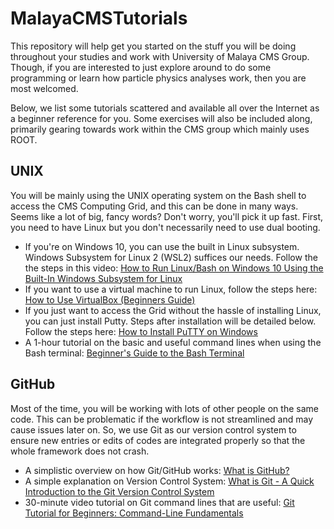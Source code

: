 # MalayaCMSTutorials

This repository will help get you started on the stuff you will be doing throughout your studies and work with University of Malaya CMS Group. Though, if you are interested to just explore around to do some programming or learn how particle physics analyses work, then you are most welcomed. 

Below, we list some tutorials scattered and available all over the Internet as a beginner reference for you. Some exercises will also be included along, primarily gearing towards work within the CMS group which mainly uses ROOT.

## UNIX

You will be mainly using the UNIX operating system on the Bash shell to access the CMS Computing Grid, and this can be done in many ways. Seems like a lot of big, fancy words? Don't worry, you'll pick it up fast. First, you need to have Linux but you don't necessarily need to use dual booting. 

* If you're on Windows 10, you can use the built in Linux subsystem. Windows Subsystem for Linux 2 (WSL2) suffices our needs. Follow the the steps in this video: [How to Run Linux/Bash on Windows 10 Using the Built-In Windows Subsystem for Linux](https://www.youtube.com/watch?v=xzgwDbe7foQ)
* If you want to use a virtual machine to run Linux, follow the steps here: [How to Use VirtualBox (Beginners Guide)](https://www.youtube.com/watch?v=sB_5fqiysi4)
* If you just want to access the Grid without the hassle of installing Linux, you can just install Putty. Steps after installation will be detailed below. Follow the steps here: [How to Install PuTTY on Windows](https://www.ssh.com/ssh/putty/windows/install)
* A 1-hour tutorial on the basic and useful command lines when using the Bash terminal: [Beginner's Guide to the Bash Terminal
](https://www.youtube.com/watch?v=oxuRxtrO2Ag)

## GitHub

Most of the time, you will be working with lots of other people on the same code. This can be problematic if the workflow is not streamlined and may cause issues later on. So, we use Git as our version control system to ensure new entries or edits of codes are integrated properly so that the whole framework does not crash.

* A simplistic overview on how Git/GitHub works: [What is GitHub?](https://www.youtube.com/watch?v=w3jLJU7DT5E)
* A simple explanation on Version Control System: [What is Git - A Quick Introduction to the Git Version Control System](https://www.youtube.com/watch?v=OqmSzXDrJBk)
* 30-minute video tutorial on Git command lines that are useful: [Git Tutorial for Beginners: Command-Line Fundamentals](https://www.youtube.com/watch?v=HVsySz-h9r4&t=1290s)

